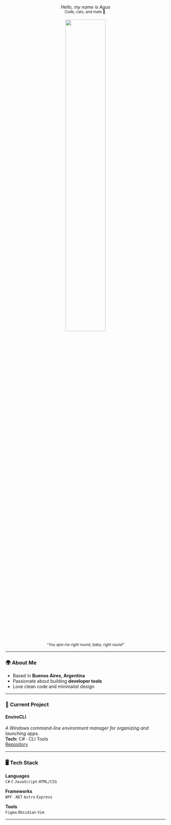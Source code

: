 <div align="center">
    <em>Hello, my name is Agus</em>
    <br>
      <sub>Code, cats, and mate 🧉.</sub>
  <br>
    <br>
  <img src="https://media3.giphy.com/media/v1.Y2lkPTc5MGI3NjExeW8xaTFsdHNtZGMwczM2c2ZuYXN4NmRncGt6ZndicjIzN3lpemt1NSZlcD12MV9pbnRlcm5hbF9naWZfYnlfaWQmY3Q9cw/pncPjoqJyAATqpflwW/giphy.gif" width="50%">
    <br>
    <sub><em>"You spin me right round, baby, right round"</em></sub>
</div>

---

### 🌍 **About Me**  
- Based in **Buenos Aires, Argentina**  
- Passionate about building **developer tools**
- Love clean code and minimalist design  

---

### 🚀 **Current Project**  

#### **EnviroCLI**  
_A Windows command-line environment manager for organizing and launching apps._  
**Tech:** C# · CLI Tools  
[Repository](https://github.com/agus-dot1/envirocli)  

---

### 🖥️ **Tech Stack**
**Languages**  
`C#` `C` `JavaScript` `HTML/CSS`

**Frameworks**  
`WPF` `.NET` `Astro` `Express`

**Tools**  
`Figma` `Obsidian` `Vim` 

---

